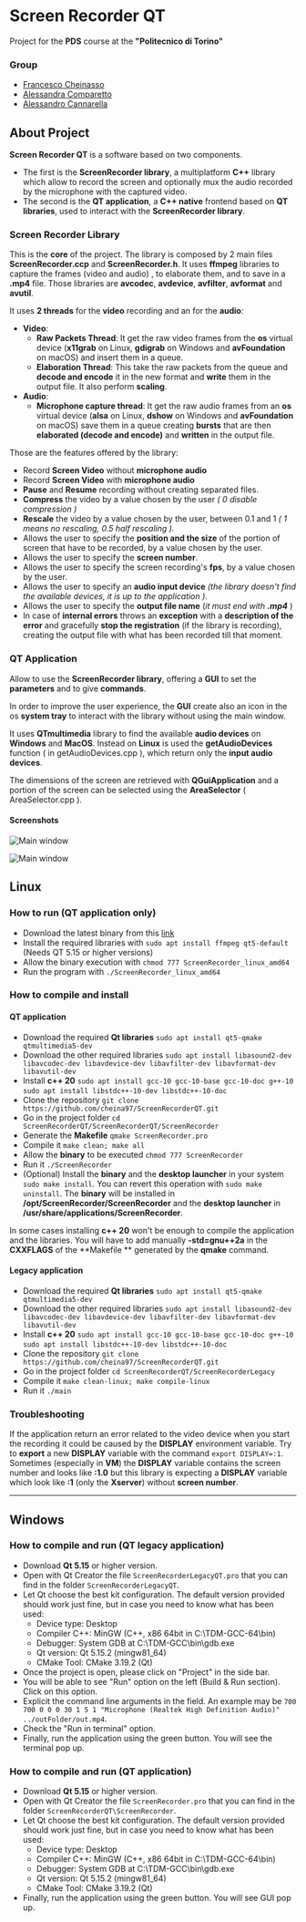 # Screen Recorder QT
Project for the **PDS** course at the **"Politecnico di Torino"**

### Group

- [Francesco Cheinasso](https://github.com/cheina97)
- [Alessandra Comparetto](https://github.com/alessandracomparetto)
- [Alessandro Cannarella](https://github.com/cannarelladev)

## About Project

**Screen Recorder QT** is a software based on two components. 

- The first is the **ScreenRecorder library**, a multiplatform **C++** library which allow to record the screen and optionally mux the audio recorded by the microphone with the captured video.
- The second is the **QT application**, a **C++ native** frontend based on **QT libraries**, used to interact with the **ScreenRecorder library**.

### Screen Recorder Library

This is the **core** of the project. The library is composed by 2 main files **ScreenRecorder.ccp** and **ScreenRecorder.h**. It uses **ffmpeg** libraries to capture the frames (video and audio) , to elaborate them, and to save in a **.mp4** file. Those libraries are **avcodec**, **avdevice**, **avfilter**, **avformat** and **avutil**.

It uses **2 threads** for the **video** recording and an for the **audio**:

- **Video**: 
    - **Raw Packets Thread**: It get the raw  video frames from the **os** virtual device (**x11grab** on Linux, **gdigrab** on Windows and  **avFoundation** on macOS) and insert them in a queue.
    - **Elaboration Thread**: This take the raw packets from the queue and **decode and encode** it in the new format and **write** them in the output file. It also perform **scaling**.
- **Audio**:
	- **Microphone capture thread**: It get the raw audio frames from an **os** virtual device (**alsa** on Linux, **dshow** on Windows and  **avFoundation** on macOS) save them in a queue creating **bursts** that are then **elaborated (decode and encode)** and **written** in the output file.

Those are the features offered by the library:

- Record **Screen Video** without  **microphone audio**
- Record **Screen Video** with **microphone audio**
- **Pause** and **Resume** recording without creating separated files. 
- **Compress** the video by a value chosen by the user *( 0 disable compression )*
- **Rescale** the video by a value chosen by the user, between 0.1 and 1 *( 1 means no rescaling, 0.5 half rescaling ).*
- Allows the user to specify the **position and the size** of the portion of screen that have to be recorded, by a value chosen by the user.
- Allows the user to specify the **screen number**.
- Allows the user to specify the screen recording's **fps**, by a value chosen by the user.
- Allows the user to specify an **audio input device** *(the library doesn't find the available devices, it is up to the application )*.
- Allows the user to specify the **output file name** (*it must end with **.mp4*** )
- In case of **internal errors** throws an **exception** with a **description of the error** and gracefully **stop the registration** (if the library is recording), creating the output file with what has been recorded till that moment.

### QT Application

Allow to use the **ScreenRecorder library**, offering a **GUI** to set the **parameters** and to give **commands**.

In order to improve the user experience, the **GUI** create also an icon in the os **system tray** to interact with the library without using the main window.

It uses **QTmultimedia** library to find the available **audio devices** on **Windows** and **MacOS**. Instead on **Linux** is used the **getAudioDevices** function ( in getAudioDevices.cpp ), which return only the **input audio devices**.

The dimensions of the screen are retrieved with **QGuiApplication** and a portion of the screen can be selected using the **AreaSelector** ( AreaSelector.cpp ).

#### Screenshots

![Main window](./img/screen.png)

![Main window](./img/video.gif)



## Linux

### How to run (QT application only)

- Download the latest binary from this [link](https://github.com/cheina97/PDS_Project/releases/latest/download/ScreenRecorder_linux_amd64)
- Install the required libraries with `sudo apt install ffmpeg qt5-default` (Needs QT 5.15 or higher versions)
- Allow the binary execution with `chmod 777 ScreenRecorder_linux_amd64`
- Run the program with `./ScreenRecorder_linux_amd64`

### How to compile and install

#### QT application

- Download the required **Qt libraries** `sudo apt install qt5-qmake qtmultimedia5-dev `
- Download the other required libraries `sudo apt install libasound2-dev libavcodec-dev libavdevice-dev libavfilter-dev libavformat-dev libavutil-dev`
- Install **c++ 20** `sudo apt install gcc-10 gcc-10-base gcc-10-doc g++-10` `sudo apt install libstdc++-10-dev libstdc++-10-doc`
- Clone the repository `git clone https://github.com/cheina97/ScreenRecorderQT.git`
- Go in the project folder  `cd ScreenRecorderQT/ScreenRecorderQT/ScreenRecorder`
- Generate the **Makefile** `qmake ScreenRecorder.pro`
- Compile it `make clean; make all`
- Allow the **binary** to be executed  `chmod 777 ScreenRecorder`
- Run it `./ScreenRecorder`
- (Optional) Install the **binary** and the  **desktop launcher** in your system `sudo make install`. You can revert this operation with `sudo make uninstall`. The **binary** will be installed in **/opt/ScreenRecorder/ScreenRecorder** and the **desktop launcher** in **/usr/share/applications/ScreenRecorder**.

In some cases installing **c++ 20** won't be enough to compile the application and the libraries. You will have to add manually **-std=gnu++2a** in the **CXXFLAGS** of the **Makefile ** generated by the **qmake** command.

#### Legacy application

- Download the required **Qt libraries** `sudo apt install qt5-qmake qtmultimedia5-dev `
- Download the other required libraries `sudo apt install libasound2-dev libavcodec-dev libavdevice-dev libavfilter-dev libavformat-dev libavutil-dev`
- Install **c++ 20** `sudo apt install gcc-10 gcc-10-base gcc-10-doc g++-10` `sudo apt install libstdc++-10-dev libstdc++-10-doc`
- Clone the repository `git clone https://github.com/cheina97/ScreenRecorderQT.git`
- Go in the project folder  `cd ScreenRecorderQT/ScreenRecorderLegacy`
- Compile it `make clean-linux; make compile-linux`
- Run it `./main`

### Troubleshooting

If the application return an error related to the video device when you start the recording it could be caused by the **DISPLAY** environment variable. Try to  **export** a new **DISPLAY** variable with the command `export DISPLAY=:1`. Sometimes (especially in **VM**) the **DISPLAY** variable contains the screen number  and looks like **:1.0** but this library is expecting a **DISPLAY** variable which look like **:1** (only the **Xserver**) without **screen number**.

---
## Windows

### How to compile and run (QT legacy application) 
- Download **Qt 5.15** or higher version.
- Open with Qt Creator the file `ScreenRecorderLegacyQT.pro` that you can find in the folder `ScreenRecorderLegacyQT`.
- Let Qt choose the best kit configuration. The default version provided should work just fine, but in case you need to know what has been used:
    - Device type: Desktop
    - Compiler C++: MinGW (C++, x86 64bit in C:\TDM-GCC-64\bin)
    - Debugger: System GDB at C:\TDM-GCC\bin\gdb.exe
    - Qt version: Qt 5.15.2 (mingw81_64)
    - CMake Tool: CMake 3.19.2 (Qt)
- Once the project is open, please click on "Project" in the side bar.
- You will be able to see "Run" option on the left (Build & Run section). Click on this option.
- Explicit the command line arguments in the field. An example may be `700 700 0 0 0 30 1 5 1 "Microphone (Realtek High Definition Audio)" ../outFolder/out.mp4`.
- Check the "Run in terminal" option.
- Finally, run the application using the green button. You will see the terminal pop up.

### How to compile and run (QT application)
- Download **Qt 5.15** or higher version.
- Open with Qt Creator the file `ScreenRecorder.pro` that you can find in the folder `ScreenRecorderQT\ScreenRecorder`.
- Let Qt choose the best kit configuration. The default version provided should work just fine, but in case you need to know what has been used:
     - Device type: Desktop
    - Compiler C++: MinGW (C++, x86 64bit in C:\TDM-GCC-64\bin)
    - Debugger: System GDB at C:\TDM-GCC\bin\gdb.exe
    - Qt version: Qt 5.15.2 (mingw81_64)
    - CMake Tool: CMake 3.19.2 (Qt)
- Finally, run the application using the green button. You will see GUI pop up.
